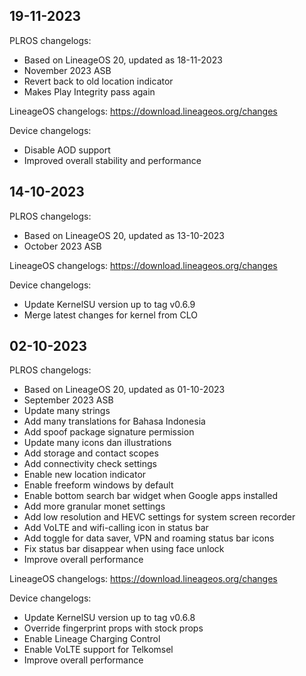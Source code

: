 ## 19-11-2023

PLROS changelogs:
- Based on LineageOS 20, updated as 18-11-2023
- November 2023 ASB
- Revert back to old location indicator
- Makes Play Integrity pass again

LineageOS changelogs:
https://download.lineageos.org/changes

Device changelogs:
- Disable AOD support
- Improved overall stability and performance

## 14-10-2023

PLROS changelogs:
- Based on LineageOS 20, updated as 13-10-2023
- October 2023 ASB

LineageOS changelogs:
https://download.lineageos.org/changes

Device changelogs:
- Update KernelSU version up to tag v0.6.9
- Merge latest changes for kernel from CLO

## 02-10-2023

PLROS changelogs:
- Based on LineageOS 20, updated as 01-10-2023
- September 2023 ASB
- Update many strings
- Add many translations for Bahasa Indonesia
- Add spoof package signature permission
- Update many icons dan illustrations
- Add storage and contact scopes
- Add connectivity check settings
- Enable new location indicator
- Enable freeform windows by default
- Enable bottom search bar widget when Google apps installed
- Add more granular monet settings
- Add low resolution and HEVC settings for system screen recorder
- Add VoLTE and wifi-calling icon in status bar
- Add toggle for data saver, VPN and roaming status bar icons
- Fix status bar disappear when using face unlock
- Improve overall performance

LineageOS changelogs:
https://download.lineageos.org/changes

Device changelogs:
- Update KernelSU version up to tag v0.6.8
- Override fingerprint props with stock props
- Enable Lineage Charging Control
- Enable VoLTE support for Telkomsel
- Improve overall performance
